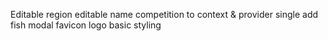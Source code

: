 Editable region
editable name
competition to context & provider
single add fish modal
favicon
logo
basic styling
